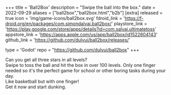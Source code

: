 +++
title = 'Ball2Box'
description = "Swipe the ball into the box."
date = 2022-09-29
aliases = ["ball2box","ball2box.html","b2b"]
[extra]
released = true
icon = 'img/game-icons/ball2box.svg'
fdroid_link = 'https://f-droid.org/en/packages/com.simondalvai.ball2box/'
playstore_link = 'https://play.google.com/store/apps/details?id=com.salvai.ultimatetoss'
appstore_link = 'https://apps.apple.com/us/app/ball2box/id1522604143'
github_link = 'https://github.com/dulvui/ball2box/releases/'

type = 'Godot'
repo = "https://github.com/dulvui/ball2box"
+++

Can you get all three stars in all levels?  
Swipe to toss the ball and hit the box in over 100 levels. Only one finger needed so it's the perfect game for school or other boring tasks during your day.  
Like basketball but with one finger!  
Get it now and start dunking.